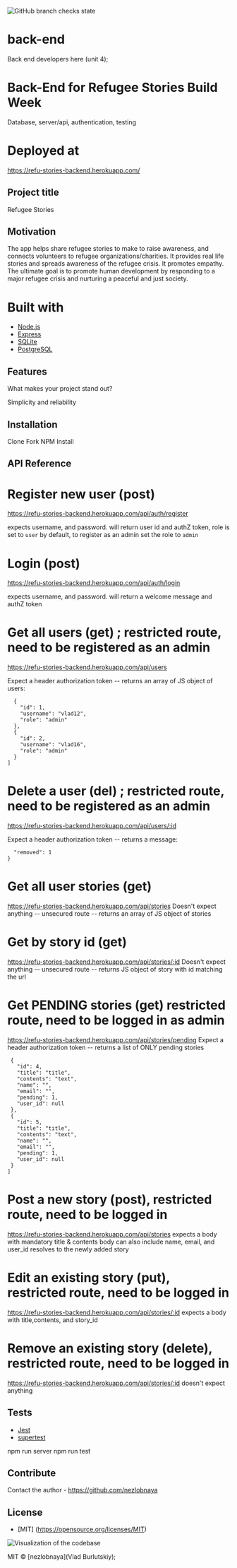 ![GitHub branch checks state](https://img.shields.io/github/checks-status/nezlobnaya/back-end/main)

# back-end
Back end developers here (unit 4);

# Back-End for Refugee Stories Build Week
Database, server/api, authentication, testing

# Deployed at
https://refu-stories-backend.herokuapp.com/

## Project title
Refugee Stories 

## Motivation
The app helps share refugee stories to make to raise awareness, and connects volunteers to refugee organizations/charities. It provides real life stories and spreads awareness of the refugee crisis. It promotes empathy. The ultimate goal is to promote human development by responding to a major refugee crisis and nurturing a peaceful and just society.



# <b>Built with</b>
- [Node.js](https://nodejs.org)
- [Express](https://expressjs.com/)
- [SQLite](https://www.sqlite.org/)
- [PostgreSQL](https://www.postgresql.org/)

## Features
What makes your project stand out?

Simplicity and reliability 

## Installation
Clone
Fork
NPM Install

## API Reference

 # Register new user (post)
 https://refu-stories-backend.herokuapp.com/api/auth/register

 expects username, and password. will return user id and authZ token, role is set to `user` by default, to register as an admin set the role to `admin`

 # Login (post)
 https://refu-stories-backend.herokuapp.com/api/auth/login

 expects username, and password. will return a welcome message and authZ token

# Get all users (get) ;  restricted route, need to be registered as an admin
 https://refu-stories-backend.herokuapp.com/api/users

Expect a header authorization token -- returns an array of JS object of users: 

```[
  {
    "id": 1,
    "username": "vlad12",
    "role": "admin"
  },
  {
    "id": 2,
    "username": "vlad16",
    "role": "admin"
  }
]
```

# Delete a user (del) ;  restricted route, need to be registered as an admin
 https://refu-stories-backend.herokuapp.com/api/users/:id

Expect a header authorization token -- returns a message: 

```{
  "removed": 1
}
```

 # Get all user stories (get)
 https://refu-stories-backend.herokuapp.com/api/stories
 Doesn't expect anything -- unsecured route -- returns an array of JS object of stories

 # Get by story id (get)
 https://refu-stories-backend.herokuapp.com/api/stories/:id
 Doesn't expect anything -- unsecured route -- returns JS object of story with id matching the url

 # Get PENDING stories (get) restricted route, need to be logged in as admin
 https://refu-stories-backend.herokuapp.com/api/stories/pending
 Expect a header authorization token -- returns a list of ONLY pending stories

 ```[
  {
    "id": 4,
    "title": "title",
    "contents": "text",
    "name": "",
    "email": "",
    "pending": 1,
    "user_id": null
  },
  {
    "id": 5,
    "title": "title",
    "contents": "text",
    "name": "",
    "email": "",
    "pending": 1,
    "user_id": null
  }
]
```

 # Post a new story (post), restricted route, need to be logged in 
 https://refu-stories-backend.herokuapp.com/api/stories
 expects a body with mandatory title & contents
 body can also include name, email, and user_id
 resolves to the newly added story

 # Edit an existing story (put), restricted route, need to be logged in
https://refu-stories-backend.herokuapp.com/api/stories/:id
 expects a body with title,contents, and story_id 

 # Remove an existing story (delete), restricted route, need to be logged in
 https://refu-stories-backend.herokuapp.com/api/stories/:id
 doesn't expect anything


## Tests

- [Jest](https://jestjs.io/)
- [supertest](https://www.npmjs.com/package/supertest)

npm run server
npm run test

## Contribute
Contact the author - https://github.com/nezlobnaya

## License
- [MIT] (https://opensource.org/licenses/MIT)

![Visualization of the codebase](./diagram.svg)

MIT © [nezlobnaya](Vlad Burlutskiy);
